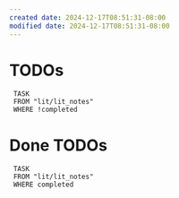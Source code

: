 ```yaml
---
created date: 2024-12-17T08:51:31-08:00
modified date: 2024-12-17T08:51:31-08:00
---
```


# TODOs
```dataview
 TASK
 FROM "lit/lit_notes"
 WHERE !completed 
```

# Done TODOs
```dataview
 TASK
 FROM "lit/lit_notes"
 WHERE completed 
```